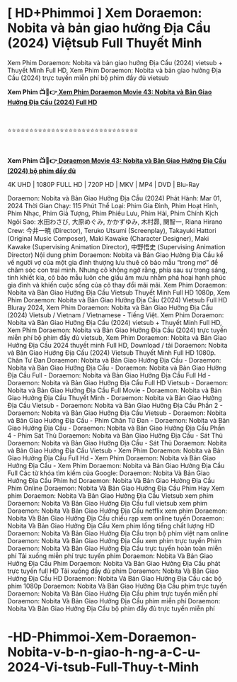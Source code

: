 <h1 class="heading-element" dir="auto">[ HD+Phimmoi ] Xem Doraemon: Nobita và bản giao hưởng Địa Cầu (2024) Việtsub Full Thuyết Minh</h1>

Xem Phim Doraemon: Nobita và bản giao hưởng Địa Cầu (2024) vietsub + Thuyết Minh Full HD, Xem Phim Doraemon: Nobita và bản giao hưởng Địa Cầu (2024) trực tuyến miễn phí bộ phim đầy đủ vietsub

<p><b>Xem Phim 📺📱👉<a href="https://jisswatch.com/vi/movie/1148677/doraemon-nobita-va-ban-giao-huong-ia-cau" rel="noopener"> Xem Phim Doraemon Movie 43: Nobita và Bản Giao Hưởng Địa Cầu (2024) Full HD</a></b></p>
<p><b><br></b></p>
⭐⭐⭐⭐⭐⭐⭐⭐⭐⭐⭐⭐⭐⭐⭐⭐⭐⭐⭐⭐⭐⭐⭐⭐⭐⭐⭐⭐⭐⭐
<p><b><br></b></p>
<p><b>Xem Phim 📺📱👉<a href="https://jisswatch.com/vi/movie/1148677/doraemon-nobita-va-ban-giao-huong-ia-cau" rel="noopener"> Doraemon Movie 43: Nobita và Bản Giao Hưởng Địa Cầu (2024) bộ phim đầy đủ</a></b></p>

4K UHD | 1080P FULL HD | 720P HD | MKV | MP4 | DVD | Blu-Ray

Doraemon: Nobita và Bản Giao Hưởng Địa Cầu (2024)
Phát Hành: Mar 01, 2024
Thời Gian Chạy: 115 Phút
Thể Loại: Phim Gia Đình, Phim Hoạt Hình, Phim Nhạc, Phim Giả Tượng, Phim Phiêu Lưu, Phim Hài, Phim Chính Kịch
Ngôi Sao: 水田わさび, 大原めぐみ, かかずゆみ, 木村昴, 関智一, Riana Hirano
Crew: 今井一暁 (Director), Teruko Utsumi (Screenplay), Takayuki Hattori (Original Music Composer), Maki Kawake (Character Designer), Maki Kawake (Supervising Animation Director), 中野悟史 (Supervising Animation Director)
Nội dung phim
Doraemon: Nobita và Bản Giao Hưởng Địa Cầu kể về người vợ của một gia đình thượng lưu thuê cô bảo mẫu “trong mơ” để chăm sóc con trai mình. Nhưng cô không ngờ rằng, phía sau sự trong sáng, tinh khiết kia, cô bảo mẫu luôn che giấu âm mưu nhằm phá hoại hạnh phúc gia đình và khiến cuộc sống của cô thay đổi mãi mãi.
Xem Phim Doraemon: Nobita và Bản Giao Hưởng Địa Cầu Vietsub Thuyết Minh Full HD 1080p, Xem Phim Doraemon: Nobita và Bản Giao Hưởng Địa Cầu (2024) Vietsub Full HD Bluray 2024, Xem Phim Doraemon: Nobita và Bản Giao Hưởng Địa Cầu (2024) Vietsub / Vietnam / Vietnamese - Tiếng Việt.
Xem Phim Doraemon: Nobita và Bản Giao Hưởng Địa Cầu (2024) vietsub + Thuyết Minh Full HD, Xem Phim Doraemon: Nobita và Bản Giao Hưởng Địa Cầu (2024) trực tuyến miễn phí bộ phim đầy đủ vietsub, Xem Phim Doraemon: Nobita và Bản Giao Hưởng Địa Cầu 2024 thuyết minh Full HD, Download / tải Doraemon: Nobita và Bản Giao Hưởng Địa Cầu (2024) Vietsub Thuyết Minh Full HD 1080p.
Chân Tư Đan Doraemon: Nobita và Bản Giao Hưởng Địa Cầu - Doraemon: Nobita và Bản Giao Hưởng Địa Cầu - Doraemon: Nobita và Bản Giao Hưởng Địa Cầu Full - Doraemon: Nobita và Bản Giao Hưởng Địa Cầu Full Hd - Doraemon: Nobita và Bản Giao Hưởng Địa Cầu Full HD Vietsub - Doraemon: Nobita và Bản Giao Hưởng Địa Cầu Full Movie - Doraemon: Nobita và Bản Giao Hưởng Địa Cầu Thuyết Minh - Doraemon: Nobita và Bản Giao Hưởng Địa Cầu Vietsub - Doraemon: Nobita và Bản Giao Hưởng Địa Cầu Phần 2 - Doraemon: Nobita và Bản Giao Hưởng Địa Cầu Vietsub - Doraemon: Nobita và Bản Giao Hưởng Địa Cầu - Phim Chân Tử Đan - Doraemon: Nobita và Bản Giao Hưởng Địa Cầu - Doraemon: Nobita và Bản Giao Hưởng Địa Cầu Phần 4 - Phim Sát Thủ Doraemon: Nobita và Bản Giao Hưởng Địa Cầu - Sát Thủ Doraemon: Nobita và Bản Giao Hưởng Địa Cầu - Sát Thủ Doraemon: Nobita và Bản Giao Hưởng Địa Cầu Vietsub - Xem Phim Doraemon: Nobita và Bản Giao Hưởng Địa Cầu Full Hd - Xem Phim Doraemon: Nobita và Bản Giao Hưởng Địa Cầu - Xem Phim Doraemon: Nobita và Bản Giao Hưởng Địa Cầu Full
Các từ khóa tìm kiếm của Google:
Doraemon: Nobita Và Bản Giao Hưởng Địa Cầu Phim hd
Doraemon: Nobita Và Bản Giao Hưởng Địa Cầu Phim Online
Doraemon: Nobita Và Bản Giao Hưởng Địa Cầu Phim Hay
Xem phim Doraemon: Nobita Và Bản Giao Hưởng Địa Cầu Vietsub
xem phim Doraemon: Nobita Và Bản Giao Hưởng Địa Cầu full vietsub
xem phim Doraemon: Nobita Và Bản Giao Hưởng Địa Cầu netflix
xem phim Doraemon: Nobita Và Bản Giao Hưởng Địa Cầu chiếu rạp
xem online tuyến Doraemon: Nobita Và Bản Giao Hưởng Địa Cầu
Xem phim lồng tiếng chất lượng HD
Doraemon: Nobita Và Bản Giao Hưởng Địa Cầu trọn bộ phim việt nam online
Doraemon: Nobita Và Bản Giao Hưởng Địa Cầu xem phim trực tuyến
Phim Doraemon: Nobita Và Bản Giao Hưởng Địa Cầu trực tuyến hoàn toàn miễn phí
Tải xuống miễn phí trực tuyến phim Doraemon: Nobita Và Bản Giao Hưởng Địa Cầu
Phim Doraemon: Nobita Và Bản Giao Hưởng Địa Cầu phát trực tuyến full HD
Tải xuống đầy đủ phim Doraemon: Nobita Và Bản Giao Hưởng Địa Cầu HD
Doraemon: Nobita Và Bản Giao Hưởng Địa Cầu các bộ phim 1080p
Doraemon: Nobita Và Bản Giao Hưởng Địa Cầu phim trực tuyến
Doraemon: Nobita Và Bản Giao Hưởng Địa Cầu phim trực tuyến miễn phí
Doraemon: Nobita Và Bản Giao Hưởng Địa Cầu phim miễn phí
Doraemon: Nobita Và Bản Giao Hưởng Địa Cầu bộ phim đầy đủ trực tuyến miễn phí

# -HD-Phimmoi-Xem-Doraemon-Nobita-v-b-n-giao-h-ng-a-C-u-2024-Vi-tsub-Full-Thuy-t-Minh
